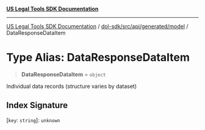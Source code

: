 [**US Legal Tools SDK Documentation**](../../../../../../README.md)

***

[US Legal Tools SDK Documentation](../../../../../../README.md) / [dol-sdk/src/api/generated/model](../README.md) / DataResponseDataItem

# Type Alias: DataResponseDataItem

> **DataResponseDataItem** = `object`

Individual data records (structure varies by dataset)

## Index Signature

\[`key`: `string`\]: `unknown`
